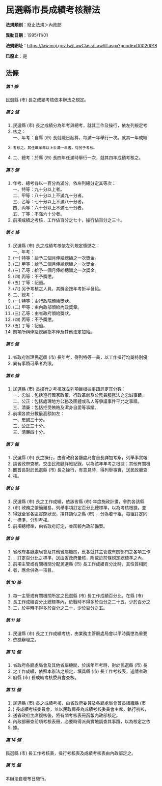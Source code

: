 # 民選縣市長成績考核辦法

**法規類別**：廢止法規＞內政部

**異動日期**：1995/11/01  

**法規網址**：https://law.moj.gov.tw/LawClass/LawAll.aspx?pcode=D0020018

**已廢止**：是



## 法條
##### 第 1 條
民選縣 (市) 長之成績考核依本辦法之規定。

##### 第 2 條
1. 民選縣 (市) 長之成績分為年考與總考，就其工作及操行，依左列規定考
1. 核之：  
一、年考：自縣 (市) 長就職日起算，每滿一年舉行一次。就其一年成績
1.     考核之。其任職半年以上未滿一年者，得另予考核。
1. 二、總考：於縣 (市) 長四年任滿時舉行一次，就其四年成績考核之。

##### 第 3 條
1. 年考、總考各以一百分為滿分，依左列總分定其等次：  
一、特等：九十分以上者。  
二、甲等：八十分以上不滿九十分者。  
三、乙等：七十分以上不滿八十分者。  
四、丙等：六十分以上不滿七十分者。  
五、丁等：不滿六十分者。
1. 前項成績之考核，工作佔百分之七十，操行佔百分之三十。

##### 第 4 條
1. 民選縣 (市) 長之成績考核依左列規定獎懲之：  
一、年考：
1.  (一) 特等：給予三個月俸給總額之一次獎金。
1.  (二) 甲等：給予二個月俸給總額之一次獎金。
1.  (三) 乙等：給予一個月俸給總額之一次獎金。
1.  (四) 丙等：不予獎懲。
1.  (五) 丁等：記過。
1.  (六) 另予考核之人員，其獎金按年考折半發給。
1. 二、總考：
1.  (一) 特等：由行政院頒給獎狀。
1.  (二) 甲等：由內政部頒給內政獎章。
1.  (三) 乙等：由省政府頒給獎狀。
1.  (四) 丙等：不予獎懲。
1.  (五) 丁等：記過。
1. 前項所稱俸給總額指本俸及其他法定加給。

##### 第 5 條
1. 省政府辦理民選縣 (市) 長年考，得列特等一員，以工作操行均屬特別優
1. 異有事蹟可舉者為限。

##### 第 6 條
1. 民選縣 (市) 長操行之考核就左列項目根據事蹟評定其分數：  
一、忠誠：包括遵行國家政策、行政革新及公務員服務法之忠誠事蹟。  
二、公正：包括處理地方公務及團體或私人等爭議事件平允之事蹟。  
三、清廉：包括拒受賄賂及潔身自愛等事蹟。
1. 前項各款分數最高額如左：  
一、忠誠三十分。  
二、公正三十分。  
三、清廉四十分。

##### 第 7 條
1. 民選縣 (市) 長之操行，由省政府各廳處局會首長詳加考察，列舉事實報
1. 請省政府查核，交由民政廳詳細紀錄，以為該年年考之根據；其他有關機
1. 關首長對於民選縣 (市) 長之操行，有意見時，得列舉事實，送民政廳查
1. 核。

##### 第 8 條
1. 民選縣 (市) 長之工作成績，依該省縣 (市) 年度施政計畫，參酌各該縣
1.  (市) 政務之繁簡難易，列舉事項訂定百分比總標準，以為考核根據。並
1. 得就全省各區實際狀況，擇其類似之縣 (市) ，分為若干組，每組訂定同
1. 一標準，分別考核。
1. 前項總標準，由省政府訂定，並函報內政部備案。

##### 第 9 條
1. 省政府各廳處局會及其他省屬機關，應各就其主管或有關部門之各項工作
1. ，訂定百分比之標準，送由省政府彙核，附載於前條規定總標準之內。
1. 前項主管或有關機關分配民選縣 (市) 長工作成績百分比時，其性質相同
1. 者，應合併為一項目。

##### 第 10 條
1. 每一主管或有關機關所定之民選縣 (市) 長工作成績百分比，在縣 (市)
1. 長工作成績百分比總標準內，於戰時不得多於百分之二十五，少於百分之
1. 二，於平時不得多於百分之二十，少於百分之五。

##### 第 11 條
1. 民選縣 (市) 長之工作成績考核，由業務主管廳處局會以平時獎懲為重要
1. 依據辦理之。

##### 第 12 條
1. 省政府各廳處局會及其他省屬機關，於該年年考時，對於民選縣 (市) 長
1. 之工作成績，依照本辦法之規定，填具縣 (市) 長工作考核表，送請省政
1. 府縣 (市) 長成績考核委員會查核。

##### 第 13 條
1. 民選縣 (市) 長之成績考核，由省政府委員及各廳處局會首長組織縣 (市
1. ) 長成績考核委員會，並以民政廳長為成績考核委員會主席，執行初核，
1. 送省政府主席複核後，將有關考核表冊函報內政部核定。
1. 內政部審查前項考核表冊，必要時得派員實地調查其事蹟，以為核定之依
1. 據。

##### 第 14 條
民選縣 (市) 長工作考核表，操行考核表及成績考核表由內政部定之。

##### 第 15 條
本辦法自發布日施行。


